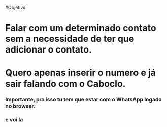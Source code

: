 #Objetivo

# Falar com um determinado contato sem a necessidade de ter que adicionar o contato.
# Quero apenas inserir o numero e já sair falando com o Caboclo.



### Importante, pra isso tu tem que estar com o WhatsApp logado no browser.
### e voi la